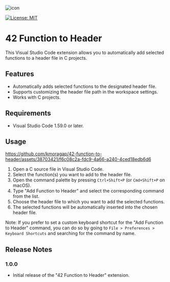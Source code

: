 ![icon](https://github.com/kmoragap/42-function-to-header/assets/38703421/c75b60d0-2002-4eca-8e43-602e737b4cc6)

[![License: MIT](https://img.shields.io/badge/License-MIT-yellow.svg)](https://opensource.org/licenses/MIT)

# 42 Function to Header

This Visual Studio Code extension allows you to automatically add selected functions to a header file in C projects.

## Features

- Automatically adds selected functions to the designated header file.
- Supports customizing the header file path in the workspace settings.
- Works with C projects.

## Requirements

- Visual Studio Code 1.59.0 or later.

## Usage

https://github.com/kmoragap/42-function-to-header/assets/38703421/f6c08c2a-fdc9-4a66-a240-4ced18edb6d6

1. Open a C source file in Visual Studio Code.
2. Select the function(s) you want to add to the header file.
3. Open the command palette by pressing `Ctrl+Shift+P` (or `Cmd+Shift+P` on macOS).
4. Type "Add Function to Header" and select the corresponding command from the list.
5. Choose the header file to which you want to add the selected functions.
6. The selected functions will be automatically inserted into the chosen header file.

Note: If you prefer to set a custom keyboard shortcut for the "Add Function to Header" command, you can do so by going to `File > Preferences > Keyboard Shortcuts` and searching for the command by name.

## Release Notes





### 1.0.0

- Initial release of the "42 Function to Header" extension.

